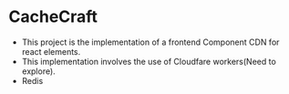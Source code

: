 # CacheCraft
- This project is the implementation of a frontend Component CDN for react elements.
- This implementation involves the use of Cloudfare workers(Need to explore).
- Redis 

